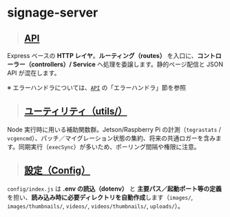 # signage-server

> ## [**API**](./api/index.md)

Express ベースの **HTTP レイヤ**。**ルーティング（routes）** を入口に、**コントローラー（controllers）/ Service** へ処理を委譲します。静的ページ配信と JSON API が混在します。

※ エラーハンドラについては、[`API`](./api/index.md) の「エラーハンドラ」節を参照

> ## [**ユーティリティ（utils/）**](./utils.md)

Node 実行時に用いる補助関数群。Jetson/Raspberry Pi の計測（`tegrastats` / `vcgencmd`）、パッチ／マイグレーション状態の集約、将来の共通ロガーを含みます。同期実行（`execSync`）が多いため、ポーリング間隔や権限に注意。

> ## [**設定（Config）**](./config.md)

`config/index.js` は **.env の読込（dotenv）** と **主要パス／起動ポート等の定義**を担い、**読み込み時に必要ディレクトリを自動作成**します（`images/`, `images/thumbnails/`, `videos/`, `videos/thumbnails/`, `uploads/`）。

<!--
## 目的

Jetson / Raspberry Pi などの端末上でデジタルサイネージの再生と制御を担う**中核バックエンド**として、クラウド／ローカルからの操作を安全に受け付け、現場で安定動作させる。

## 概要

- **軽量バックエンド**：Jetson・Raspberry Pi 等で動作。デジタルサイネージ全体を駆動。
- **主な機能**：画像・動画・YouTube・AI生成テキストの**リモート制御**／**ネットワーク断時のローカル再生フェイルセーフ**。
- **プロトコル**：**Socket.IO**（cloud ↔ device ↔ browser）＋ **REST/HTTP API**。
- **モジュール化**：デバイス情報・更新・プレイリスト・画面回転などを**サービスとして分離**。
- **品質**：**Jest / Supertest による 100% ユニット／結合テストカバレッジ**（README記載）。
- **CI/CD**：タグ作成ごとに GitHub Actions で**署名付き** `signage-server.tar.gz` と `.sha256` を生成。

## ファイル構成

## セットアップと要件

## 使い方（Quickstart）

## インターフェース

### クラウド接続（Socket.IO）

- **方向**：デバイス → クラウド（client）
- **エンドポイント**：`SERVER_URL`（既定: `https://api.xrobotics.jp`）、`path: /socket.io`
- **トランスポート**：`websocket` 固定
- **接続時の挙動**：
  - `registerDevice` を `DEVICE_ID` と共に送信
  - ローカルIPの再登録を試行（成功/失敗をログ出力）
- **切断時**：理由をログ出力（自動再接続は Socket.IO に準拠）

## 設定（Environment Variables）

| Key         | Required | Default                | Note                                     |
|-------------|----------|------------------------|------------------------------------------|
| SERVER_URL  | yes      | `https://api.xrobotics.jp` | クラウドの Socket.IO エンドポイント（`/socket.io`） |
| DEVICE_ID   | yes      | —                      | 端末識別子。`registerDevice` に使用        |

## 運用（Runbook）

## 依存関係

## バージョン互換性

## セキュリティ

## 既知の課題

## 変更履歴（参照）
-->